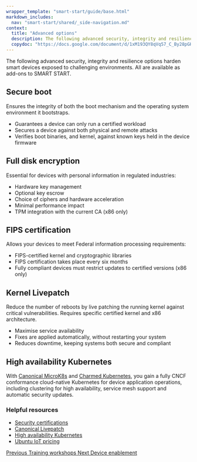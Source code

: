 ```yaml
---
wrapper_template: "smart-start/guide/base.html"
markdown_includes:
  nav: "smart-start/shared/_side-navigation.md"
context:
  title: "Advanced options"
  description: The following advanced security, integrity and resilience options harden smart devices exposed to challenging environments. All are available as add-ons to SMART START.
  copydoc: "https://docs.google.com/document/d/1xM193QY8qVq57_C_By28pGHDJKZleN49JwelrZzZJWw/edit"
---
```


The following advanced security, integrity and resilience options harden smart devices exposed to challenging environments. All are available as add-ons to SMART START.

## Secure boot

Ensures the integrity of both the boot mechanism and the operating system environment it bootstraps.

* Guarantees a device can only run a certified workload
* Secures a device against both physical and remote attacks
* Verifies boot binaries, and kernel, against known keys held in the device firmware

## Full disk encryption

Essential for devices with personal information in regulated industries:

* Hardware key management
* Optional key escrow
* Choice of ciphers and hardware acceleration
* Minimal performance impact
* TPM integration with the current CA (x86 only)

## FIPS certification

Allows your devices to meet Federal information processing requirements:

* FIPS-certified kernel and cryptographic libraries
* FIPS certification takes place every six months
* Fully compliant devices must restrict updates to certified versions
(x86 only)

## Kernel Livepatch

Reduce the number of reboots by live patching the running kernel against critical vulnerabilities. Requires specific certified kernel and x86 architecture.

* Maximise service availability
* Fixes are applied automatically, without restarting your system
* Reduces downtime, keeping systems both secure and compliant

## High availability Kubernetes

With [Canonical MicroK8s](https://microk8s.io/) and [Charmed Kubernetes](/kubernetes), you gain a fully CNCF conformance cloud-native Kubernetes for device application operations, including clustering for high availability, service mesh support and automatic security updates.

### Helpful resources

* [Security certifications](/security/certifications)
* [Canonical Livepatch](/livepatch)
* [High availability Kubernetes](/kubernetes)
* [Ubuntu IoT pricing](/pricing/devices)

<footer class="p-article-pagination">
  <a class="p-article-pagination__link--previous" href="/smart-start/guide/training-workshops">
    <span class="p-article-pagination__label">Previous</span>
    <span class="p-article-pagination__title">Training workshops</span>
  </a>
  <a class="p-article-pagination__link--next" href="/smart-start/guide/device-enablement">
    <span class="p-article-pagination__label">Next</span>
    <span class="p-article-pagination__title">Device enablement</span>
  </a>
</footer>
